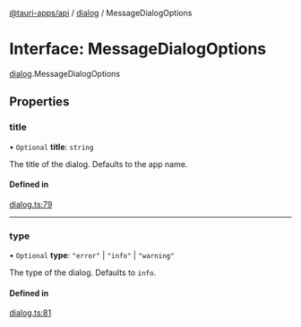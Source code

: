 [@tauri-apps/api](../README.md) / [dialog](../modules/dialog.md) / MessageDialogOptions

# Interface: MessageDialogOptions

[dialog](../modules/dialog.md).MessageDialogOptions

## Properties

### title

• `Optional` **title**: `string`

The title of the dialog. Defaults to the app name.

#### Defined in

[dialog.ts:79](https://github.com/tauri-apps/tauri/blob/95abf48/tooling/api/src/dialog.ts#L79)

___

### type

• `Optional` **type**: ``"error"`` \| ``"info"`` \| ``"warning"``

The type of the dialog. Defaults to `info`.

#### Defined in

[dialog.ts:81](https://github.com/tauri-apps/tauri/blob/95abf48/tooling/api/src/dialog.ts#L81)
